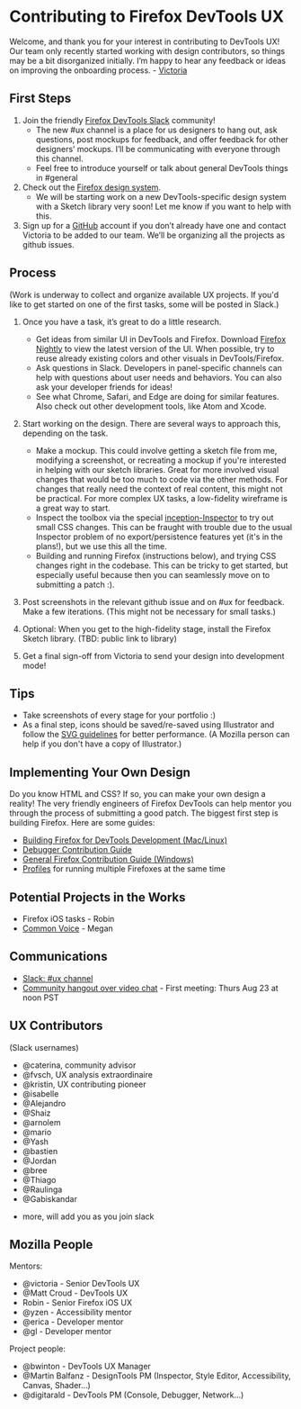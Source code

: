 # Contributing to Firefox DevTools UX

Welcome, and thank you for your interest in contributing to DevTools UX! Our team only recently started working with design contributors, so things may be a bit disorganized initially. I’m happy to hear any feedback or ideas on improving the onboarding process. - [Victoria](mailto:victoria@mozilla.com) 

## First Steps

1. Join the friendly [Firefox DevTools Slack](https://devtools-html-slack.herokuapp.com/) community! 
   * The new #ux channel is a place for us designers to hang out, ask questions, post mockups for feedback, and offer feedback for other designers’ mockups. I’ll be communicating with everyone through this channel.
   * Feel free to introduce yourself or talk about general DevTools things in #general
2. Check out the [Firefox design system](https://design.firefox.com/photon/). 
   * We will be starting work on a new DevTools-specific design system with a Sketch library very soon! Let me know if you want to help with this.
3. Sign up for a [GitHub](https://github.com/) account if you don’t already have one and contact Victoria to be added to our team. We’ll be organizing all the projects as github issues.

## Process

(Work is underway to collect and organize available UX projects. If you'd like to get started on one of the first tasks, some will be posted in Slack.)

1. Once you have a task, it’s great to do a little research.  
   * Get ideas from similar UI in DevTools and Firefox. Download [Firefox Nightly](https://www.mozilla.org/en-US/firefox/channel/desktop/) to view the latest version of the UI. When possible, try to reuse already existing colors and other visuals in DevTools/Firefox.
   * Ask questions in Slack. Developers in panel-specific channels can help with questions about user needs and behaviors. You can also ask your developer friends for ideas!
   * See what Chrome, Safari, and Edge are doing for similar features. Also check out other development tools, like Atom and Xcode.
2. Start working on the design. There are several ways to approach this, depending on the task.
   * Make a mockup. This could involve getting a sketch file from me, modifying a screenshot, or recreating a mockup if you're interested in helping with our sketch libraries. Great for more involved visual changes that would be too much to code via the other methods. For changes that really need the context of real content, this might not be practical. For more complex UX tasks, a low-fidelity wireframe is a great way to start.
   * Inspect the toolbox via the special [inception-Inspector](https://developer.mozilla.org/en-US/docs/Tools/Browser_Toolbox) to try out small CSS changes. This can be fraught with trouble due to the usual Inspector problem of no export/persistence features yet (it's in the plans!), but we use this all the time.
   * Building and running Firefox (instructions below), and trying CSS changes right in the codebase. This can be tricky to get started, but especially useful because then you can seamlessly move on to submitting a patch :).
3. Post screenshots in the relevant github issue and on #ux for feedback. Make a few iterations. (This might not be necessary for small tasks.)
4. Optional: When you get to the high-fidelity stage, install the Firefox Sketch library. (TBD: public link to library)

5. Get a final sign-off from Victoria to send your design into development mode!

## Tips 
* Take screenshots of every stage for your portfolio :)
* As a final step, icons should be saved/re-saved using Illustrator and follow the [SVG guidelines](https://developer.mozilla.org/en-US/docs/Mozilla/Developer_guide/SVG_Guidelines) for better performance. (A Mozilla person can help if you don't have a copy of Illustrator.)

## Implementing Your Own Design

Do you know HTML and CSS? If so, you can make your own design a reality! The very friendly engineers of Firefox DevTools can help mentor you through the process of submitting a good patch. The biggest first step is building Firefox. Here are some guides:
* [Building Firefox for DevTools Development (Mac/Linux)](https://docs.firefox-dev.tools/getting-started/build.html)
* [Debugger Contribution Guide](https://github.com/devtools-html/debugger.html/blob/master/.github/CONTRIBUTING.md)
* [General Firefox Contribution Guide (Windows)](https://developer.mozilla.org/en-US/docs/Mozilla/Developer_guide/Introduction#Step_1_Build_Firefox_for_Desktop_or_Android)
* [Profiles](https://developer.mozilla.org/en-US/docs/Mozilla/Firefox/Multiple_profiles) for running multiple Firefoxes at the same time 

## Potential Projects in the Works

* Firefox iOS tasks - Robin
* [Common Voice](https://github.com/mozilla/voice-web/issues) - Megan

## Communications

* [Slack: #ux channel](https://devtools-html-slack.herokuapp.com/)
* [Community hangout over video chat](https://appear.in/devtools-ux) - First meeting: Thurs Aug 23 at noon PST

## UX Contributors 
(Slack usernames)

- @caterina, community advisor
- @fvsch, UX analysis extraordinaire
- @kristin, UX contributing pioneer
- @isabelle
- @Alejandro
- @Shaiz
- @arnolem
- @mario
- @Yash
- @bastien
- @Jordan
- @bree
- @Thiago
- @Raulinga
- @Gabiskandar
+ more, will add you as you join slack

## Mozilla People

Mentors:
- @victoria - Senior DevTools UX
- @Matt Croud - DevTools UX 
- Robin - Senior Firefox iOS UX
- @yzen - Accessibility mentor
- @erica - Developer mentor
- @gl - Developer mentor

Project people:
- @bwinton - DevTools UX Manager
- @Martin Balfanz - DesignTools PM (Inspector, Style Editor, Accessibility, Canvas, Shader…)
- @digitarald - DevTools PM (Console, Debugger, Network...)
